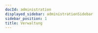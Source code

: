 ```yaml
---
docId: administration
displayed_sidebar: administrationSidebar
sidebar_position: 1
title: Verwaltung
---
```


